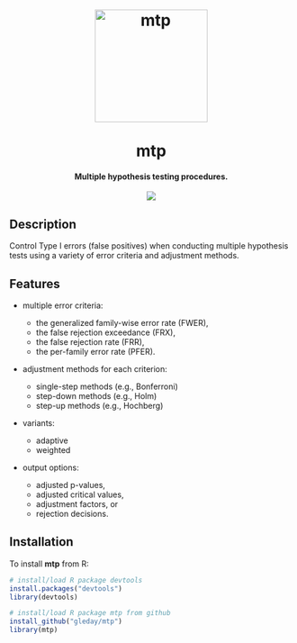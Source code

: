 <!-- header = image + name -->
<h1 align="center">
  <img src="C:/Users/User/Dropbox/Work/myPackages/mtp_sticker.png" alt="mtp" width="200">
  <br><br>
  mtp
  <br>
</h1>

<!-- headline -->
<h4 align="center">Multiple hypothesis testing procedures.</h4>

<!-- badges: start -->
<p align="center">
  <img src="https://img.shields.io/badge/version-0.0.2-blue">
</p>
<!-- badges: end -->

## Description

Control Type I errors (false positives) when
conducting multiple hypothesis tests using
a variety of error criteria and adjustment methods.

## Features

- multiple error criteria:
  - the generalized family-wise error rate (FWER),
  - the false rejection exceedance (FRX),
  - the false rejection rate (FRR),
  - the per-family error rate (PFER).

- adjustment methods for each criterion:
  - single-step methods (e.g., Bonferroni)
  - step-down methods (e.g., Holm)
  - step-up methods (e.g., Hochberg)

- variants:
  - adaptive
  - weighted
  
- output options:
  - adjusted p-values,
  - adjusted critical values,
  - adjustment factors, or
  - rejection decisions.

## Installation

To install **mtp** from R:

```R
# install/load R package devtools
install.packages("devtools")
library(devtools)

# install/load R package mtp from github
install_github("gleday/mtp")
library(mtp)
```
